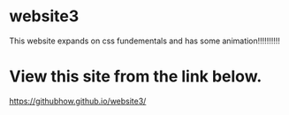 # website3
This website expands on css fundementals and has some animation!!!!!!!!!!
# View this site from the link below.
https://githubhow.github.io/website3/